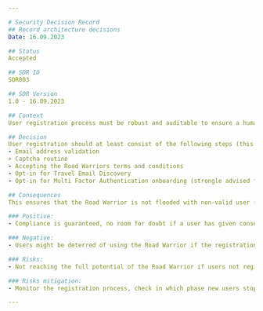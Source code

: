 ```yaml
---

# Security Decision Record
## Record architecture decisions
Date: 16.09.2023

## Status
Accepted

## SDR ID
SDR003

## SDR Version
1.0 - 16.09.2023

## Context
User registration process must be robust and auditable to ensure a human is using the system and the Road Warrior's terms and conditions are accepted

## Decision
User registration should at least consist of the following steps (this list is not exhaustive)
- Email address validation
- Captcha routine
- Accepting the Road Warriors terms and conditions
- Opt-in for Travel Email Discovery
- Opt-in for Multi Factor Authentication onboarding (strongle advised for each unique device)

## Consequences
This ensures that the Road Warrior is not flooded with non-valid user (bot) data and the user registration process is auditable and secure

### Positive:
- Compliance is guaranteed, no room for doubt if a user has given consent and the user base consists of actual humans

### Negative:
- Users might be deterred of using the Road Warrior if the registration process is complex and not user friendly

### Risks:
- Not reaching the full potential of the Road Warrior if users not registering

### Risks mitigation:
- Monitor the registration process, check in which phase new users stop the process and make improvements where needed

---
```

